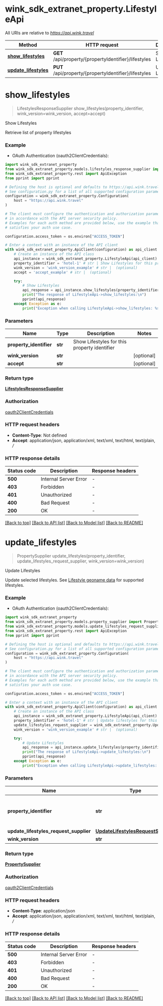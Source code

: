 # wink_sdk_extranet_property.LifestyleApi

All URIs are relative to *https://api.wink.travel*

Method | HTTP request | Description
------------- | ------------- | -------------
[**show_lifestyles**](LifestyleApi.md#show_lifestyles) | **GET** /api/property/{propertyIdentifier}/lifestyles | Show Lifestyles
[**update_lifestyles**](LifestyleApi.md#update_lifestyles) | **PUT** /api/property/{propertyIdentifier}/lifestyles | Update Lifestyles


# **show_lifestyles**
> LifestylesResponseSupplier show_lifestyles(property_identifier, wink_version=wink_version, accept=accept)

Show Lifestyles

Retrieve list of property lifestyles

### Example

* OAuth Authentication (oauth2ClientCredentials):

```python
import wink_sdk_extranet_property
from wink_sdk_extranet_property.models.lifestyles_response_supplier import LifestylesResponseSupplier
from wink_sdk_extranet_property.rest import ApiException
from pprint import pprint

# Defining the host is optional and defaults to https://api.wink.travel
# See configuration.py for a list of all supported configuration parameters.
configuration = wink_sdk_extranet_property.Configuration(
    host = "https://api.wink.travel"
)

# The client must configure the authentication and authorization parameters
# in accordance with the API server security policy.
# Examples for each auth method are provided below, use the example that
# satisfies your auth use case.

configuration.access_token = os.environ["ACCESS_TOKEN"]

# Enter a context with an instance of the API client
with wink_sdk_extranet_property.ApiClient(configuration) as api_client:
    # Create an instance of the API class
    api_instance = wink_sdk_extranet_property.LifestyleApi(api_client)
    property_identifier = 'hotel-1' # str | Show Lifestyles for this property identifier
    wink_version = 'wink_version_example' # str |  (optional)
    accept = 'accept_example' # str |  (optional)

    try:
        # Show Lifestyles
        api_response = api_instance.show_lifestyles(property_identifier, wink_version=wink_version, accept=accept)
        print("The response of LifestyleApi->show_lifestyles:\n")
        pprint(api_response)
    except Exception as e:
        print("Exception when calling LifestyleApi->show_lifestyles: %s\n" % e)
```



### Parameters


Name | Type | Description  | Notes
------------- | ------------- | ------------- | -------------
 **property_identifier** | **str**| Show Lifestyles for this property identifier | 
 **wink_version** | **str**|  | [optional] 
 **accept** | **str**|  | [optional] 

### Return type

[**LifestylesResponseSupplier**](LifestylesResponseSupplier.md)

### Authorization

[oauth2ClientCredentials](../README.md#oauth2ClientCredentials)

### HTTP request headers

 - **Content-Type**: Not defined
 - **Accept**: application/json, application/xml, text/xml, text/html, text/plain, */*

### HTTP response details

| Status code | Description | Response headers |
|-------------|-------------|------------------|
**500** | Internal Server Error |  -  |
**403** | Forbidden |  -  |
**401** | Unauthorized |  -  |
**400** | Bad Request |  -  |
**200** | OK |  -  |

[[Back to top]](#) [[Back to API list]](../README.md#documentation-for-api-endpoints) [[Back to Model list]](../README.md#documentation-for-models) [[Back to README]](../README.md)

# **update_lifestyles**
> PropertySupplier update_lifestyles(property_identifier, update_lifestyles_request_supplier, wink_version=wink_version)

Update Lifestyles

Update selected lifestyles. See [Lifestyle geoname data](#operation/showLifestyles) for supported lifestyles.

### Example

* OAuth Authentication (oauth2ClientCredentials):

```python
import wink_sdk_extranet_property
from wink_sdk_extranet_property.models.property_supplier import PropertySupplier
from wink_sdk_extranet_property.models.update_lifestyles_request_supplier import UpdateLifestylesRequestSupplier
from wink_sdk_extranet_property.rest import ApiException
from pprint import pprint

# Defining the host is optional and defaults to https://api.wink.travel
# See configuration.py for a list of all supported configuration parameters.
configuration = wink_sdk_extranet_property.Configuration(
    host = "https://api.wink.travel"
)

# The client must configure the authentication and authorization parameters
# in accordance with the API server security policy.
# Examples for each auth method are provided below, use the example that
# satisfies your auth use case.

configuration.access_token = os.environ["ACCESS_TOKEN"]

# Enter a context with an instance of the API client
with wink_sdk_extranet_property.ApiClient(configuration) as api_client:
    # Create an instance of the API class
    api_instance = wink_sdk_extranet_property.LifestyleApi(api_client)
    property_identifier = 'hotel-1' # str | Update lifestyles for this property identifier
    update_lifestyles_request_supplier = wink_sdk_extranet_property.UpdateLifestylesRequestSupplier() # UpdateLifestylesRequestSupplier | 
    wink_version = 'wink_version_example' # str |  (optional)

    try:
        # Update Lifestyles
        api_response = api_instance.update_lifestyles(property_identifier, update_lifestyles_request_supplier, wink_version=wink_version)
        print("The response of LifestyleApi->update_lifestyles:\n")
        pprint(api_response)
    except Exception as e:
        print("Exception when calling LifestyleApi->update_lifestyles: %s\n" % e)
```



### Parameters


Name | Type | Description  | Notes
------------- | ------------- | ------------- | -------------
 **property_identifier** | **str**| Update lifestyles for this property identifier | 
 **update_lifestyles_request_supplier** | [**UpdateLifestylesRequestSupplier**](UpdateLifestylesRequestSupplier.md)|  | 
 **wink_version** | **str**|  | [optional] 

### Return type

[**PropertySupplier**](PropertySupplier.md)

### Authorization

[oauth2ClientCredentials](../README.md#oauth2ClientCredentials)

### HTTP request headers

 - **Content-Type**: application/json
 - **Accept**: application/json, application/xml, text/xml, text/html, text/plain, */*

### HTTP response details

| Status code | Description | Response headers |
|-------------|-------------|------------------|
**500** | Internal Server Error |  -  |
**403** | Forbidden |  -  |
**401** | Unauthorized |  -  |
**400** | Bad Request |  -  |
**200** | OK |  -  |

[[Back to top]](#) [[Back to API list]](../README.md#documentation-for-api-endpoints) [[Back to Model list]](../README.md#documentation-for-models) [[Back to README]](../README.md)

